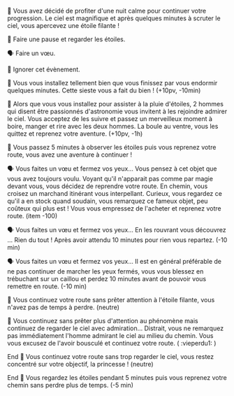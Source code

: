 :stars: Vous avez décidé de profiter d'une nuit calme pour continuer votre progression. Le ciel est magnifique et après quelques minutes à scruter le ciel, vous apercevez une étoile filante !

:stars: Faire une pause et regarder les étoiles.

:speaking_head: Faire un vœu.

:running: Ignorer cet évènement.


:stars: Vous vous installez tellement bien que vous finissez par vous endormir quelques minutes. Cette sieste vous a fait du bien ! (+10pv, -10min)

:stars: Alors que vous vous installez pour assister à la pluie d'étoiles, 2 hommes qui disent être passionnés d'astronomie vous invitent à les rejoindre admirer le ciel. Vous acceptez de les suivre et passez un merveilleux moment à boire, manger et rire avec les deux hommes. La boule au ventre, vous les quittez et reprenez votre aventure. (+10pv, -1h)

:stars: Vous passez 5 minutes à observer les étoiles puis vous reprenez votre route, vous avez une aventure à continuer !


:speaking_head: Vous faites un vœu et fermez vos yeux... Vous pensez à cet objet que vous avez toujours voulu. Voyant qu'il n'apparait pas comme par magie devant vous, vous décidez de reprendre votre route. En chemin, vous croisez un marchand itinérant vous interpellant. Curieux, vous regardez ce qu'il a en stock quand soudain, vous remarquez ce fameux objet, peu coûteux qui plus est ! Vous vous empressez de l'acheter et reprenez votre route. (item -100)


:speaking_head: Vous faites un vœu et fermez vos yeux... En les rouvrant vous découvrez ... Rien du tout ! Après avoir attendu 10 minutes pour rien vous repartez.
(-10 min)

:speaking_head: Vous faites un vœu et fermez vos yeux... Il est en général préférable de ne pas continuer de marcher les yeux fermés, vous vous blessez en trébuchant sur un caillou et perdez 10 minutes avant de pouvoir vous remettre en route. (-10 min)


:running: Vous continuez votre route sans prêter attention à l'étoile filante, vous n'avez pas de temps à perdre. (neutre)

:running: Vous continuez sans prêter plus d'attention au phénomène mais continuez de regarder le ciel avec admiration... Distrait, vous ne remarquez pas immédiatement l'homme admirant le ciel au milieu du chemin. Vous vous excusez de l'avoir bousculé et continuez votre route. ( :vieperdu1: )


End :running: Vous continuez votre route sans trop regarder le ciel, vous restez concentré sur votre objectif, la princesse ! (neutre)

End :running: Vous regardez les étoiles pendant 5 minutes puis vous reprenez votre chemin sans perdre plus de temps. (-5 min)
